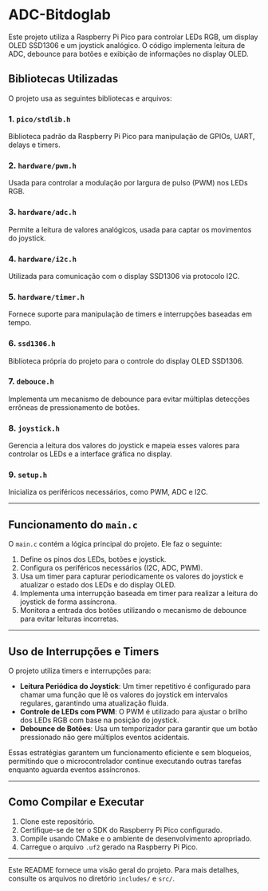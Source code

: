 # ADC-Bitdoglab

Este projeto utiliza a Raspberry Pi Pico para controlar LEDs RGB, um display OLED SSD1306 e um joystick analógico. O código implementa leitura de ADC, debounce para botões e exibição de informações no display OLED.

## Bibliotecas Utilizadas

O projeto usa as seguintes bibliotecas e arquivos:

### 1. `pico/stdlib.h`
Biblioteca padrão da Raspberry Pi Pico para manipulação de GPIOs, UART, delays e timers.

### 2. `hardware/pwm.h`
Usada para controlar a modulação por largura de pulso (PWM) nos LEDs RGB.

### 3. `hardware/adc.h`
Permite a leitura de valores analógicos, usada para captar os movimentos do joystick.

### 4. `hardware/i2c.h`
Utilizada para comunicação com o display SSD1306 via protocolo I2C.

### 5. `hardware/timer.h`
Fornece suporte para manipulação de timers e interrupções baseadas em tempo.

### 6. `ssd1306.h`
Biblioteca própria do projeto para o controle do display OLED SSD1306.

### 7. `debouce.h`
Implementa um mecanismo de debounce para evitar múltiplas detecções errôneas de pressionamento de botões.

### 8. `joystick.h`
Gerencia a leitura dos valores do joystick e mapeia esses valores para controlar os LEDs e a interface gráfica no display.

### 9. `setup.h`
Inicializa os periféricos necessários, como PWM, ADC e I2C.

---

## Funcionamento do `main.c`

O `main.c` contém a lógica principal do projeto. Ele faz o seguinte:

1. Define os pinos dos LEDs, botões e joystick.
2. Configura os periféricos necessários (I2C, ADC, PWM).
3. Usa um timer para capturar periodicamente os valores do joystick e atualizar o estado dos LEDs e do display OLED.
4. Implementa uma interrupção baseada em timer para realizar a leitura do joystick de forma assíncrona.
5. Monitora a entrada dos botões utilizando o mecanismo de debounce para evitar leituras incorretas.

---

## Uso de Interrupções e Timers

O projeto utiliza timers e interrupções para:

- **Leitura Periódica do Joystick**: Um timer repetitivo é configurado para chamar uma função que lê os valores do joystick em intervalos regulares, garantindo uma atualização fluida.
- **Controle de LEDs com PWM**: O PWM é utilizado para ajustar o brilho dos LEDs RGB com base na posição do joystick.
- **Debounce de Botões**: Usa um temporizador para garantir que um botão pressionado não gere múltiplos eventos acidentais.

Essas estratégias garantem um funcionamento eficiente e sem bloqueios, permitindo que o microcontrolador continue executando outras tarefas enquanto aguarda eventos assíncronos.

---

## Como Compilar e Executar

1. Clone este repositório.
2. Certifique-se de ter o SDK do Raspberry Pi Pico configurado.
3. Compile usando CMake e o ambiente de desenvolvimento apropriado.
4. Carregue o arquivo `.uf2` gerado na Raspberry Pi Pico.

---

Este README fornece uma visão geral do projeto. Para mais detalhes, consulte os arquivos no diretório `includes/` e `src/`.

